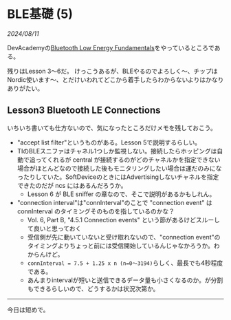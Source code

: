 # BLE基礎 (5)

<i>2024/08/11</i>

DevAcademyの[Bluetooth Low Energy Fundamentals](https://academy.nordicsemi.com/courses/bluetooth-low-energy-fundamentals/)をやっているところである。

残りはLesson 3～6だ。
けっこうあるが、BLEやるのでよろしく～、チップはNordic使います～、とだけいわれてどこから着手したらわからないよりはかなりありがたい。

## Lesson3 Bluetooth LE Connections

いちいち書いても仕方ないので、気になったところだけメモを残しておこう。

* "accept list filter"というものがある。Lesson 5で説明するらしい。
* TIのBLEスニファはチャネル1つしか監視しない。接続したらホッピングは自動で追ってくれるが central が接続するのがどのチャネルかを指定できない場合がほとんどなので接続した後もモニタリングしたい場合は運だのみになったりしていた。SoftDeviceのときにはAdvertisingしないチャネルを指定できたのだが ncs にはあるんだろうか。
  * Lesson 6 が BLE sniffer の章なので、そこで説明があるかもしれん。
* "connection interval"は"connInterval"のことで "connection event" は connInterval のタイミングそのものを指しているのかな？
  * Vol. 6, Part B, "4.5.1 Connection events" という節があるけどスルーして良いと思っておく
  * 受信側が先に動いていないと受け取れないので、"connection event"のタイミングよりちょっと前には受信開始しているんじゃなかろうか。わからんけど。
  * `connInterval = 7.5 + 1.25 x n (n=0～3194)`らしく、最長でも4秒程度である。
  * あんまりintervalが短いと送信できるデータ量も小さくなるのか。が分割もできるらしいので、どうするかは状況次第か。

----

今日は短めで。
